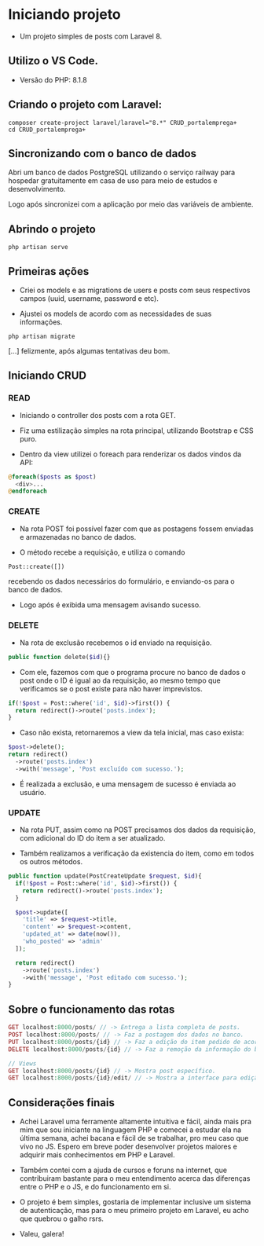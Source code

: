 # Iniciando projeto
- Um projeto simples de posts com Laravel 8.

## Utilizo o VS Code.
- Versão do PHP: 8.1.8

## Criando o projeto com Laravel:
```
composer create-project laravel/laravel="8.*" CRUD_portalemprega+
cd CRUD_portalemprega+
```

## Sincronizando com o banco de dados
Abri um banco de dados PostgreSQL utilizando o serviço railway para hospedar gratuitamente em casa de uso para meio de estudos e desenvolvimento.

Logo após sincronizei com a aplicação por meio das variáveis de ambiente.

## Abrindo o projeto
```
php artisan serve
```

## Primeiras ações

- Criei os models e as migrations de users e posts com seus respectivos campos (uuid, username, password e etc).

- Ajustei os models de acordo com as necessidades de suas informações.

```
php artisan migrate
```
[...] felizmente, após algumas tentativas deu bom.

## Iniciando CRUD

### READ

- Iniciando o controller dos posts com a rota GET.

- Fiz uma estilização simples na rota principal, utilizando Bootstrap e CSS puro.

- Dentro da view utilizei o foreach para renderizar os dados vindos da API:

```PHP
@foreach($posts as $post)
  <div>...
@endforeach
```
### CREATE

- Na rota POST foi possível fazer com que as postagens fossem enviadas e armazenadas no banco de dados.

- O método recebe a requisição, e utiliza o comando

```php
Post::create([])
```

recebendo os dados necessários do formulário, e enviando-os para o banco de dados.

- Logo após é exibida uma mensagem avisando sucesso.

### DELETE

- Na rota de exclusão recebemos o id enviado na requisição.

```php
public function delete($id){}
```

- Com ele, fazemos com que o programa procure no banco de dados o post onde o ID é igual ao da requisição, ao mesmo tempo que verificamos se o post existe para não haver imprevistos.

```php
if(!$post = Post::where('id', $id)->first()) {
  return redirect()->route('posts.index');
}
```

- Caso não exista, retornaremos a view da tela inicial, mas caso exista:

```php
$post->delete();
return redirect()
  ->route('posts.index')
  ->with('message', 'Post excluído com sucesso.');
```

- É realizada a exclusão, e uma mensagem de sucesso é enviada ao usuário.

### UPDATE

- Na rota PUT, assim como na POST precisamos dos dados da requisição, com adicional do ID do item a ser atualizado.

- Também realizamos a verificação da existencia do item, como em todos os outros métodos.

```php
public function update(PostCreateUpdate $request, $id){
  if(!$post = Post::where('id', $id)->first()) {
    return redirect()->route('posts.index');
  }

  $post->update([
    'title' => $request->title,
    'content' => $request->content,
    'updated_at' => date(now()),
    'who_posted' => 'admin'
  ]);

  return redirect()
    ->route('posts.index')
    ->with('message', 'Post editado com sucesso.');
}
```

## Sobre o funcionamento das rotas

```php
GET localhost:8000/posts/ // -> Entrega a lista completa de posts.
POST localhost:8000/posts/ // -> Faz a postagem dos dados no banco.
PUT localhost:8000/posts/{id} // -> Faz a edição do item pedido de acordo com os dados da requisição.
DELETE localhost:8000/posts/{id} // -> Faz a remoção da informação do banco de dados.

// Views
GET localhost:8000/posts/{id} // -> Mostra post específico.
GET localhost:8000/posts/{id}/edit/ // -> Mostra a interface para edição do post.


```

## Considerações finais

- Achei Laravel uma ferramente altamente intuitiva e fácil, ainda mais pra mim que sou iniciante na linguagem PHP e comecei a estudar ela na última semana, achei bacana e fácil de se trabalhar, pro meu caso que vivo no JS. Espero em breve poder desenvolver projetos maiores e adquirir mais conhecimentos em PHP e Laravel.

- Também contei com a ajuda de cursos e foruns na internet, que contribuiram bastante para o meu entendimento acerca das diferenças entre o PHP e o JS, e do funcionamento em si.

- O projeto é bem simples, gostaria de implementar inclusive um sistema de autenticação, mas para o meu primeiro projeto em Laravel, eu acho que quebrou o galho rsrs.

- Valeu, galera!